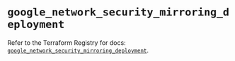 # `google_network_security_mirroring_deployment`

Refer to the Terraform Registry for docs: [`google_network_security_mirroring_deployment`](https://registry.terraform.io/providers/hashicorp/google/6.28.0/docs/resources/network_security_mirroring_deployment).
